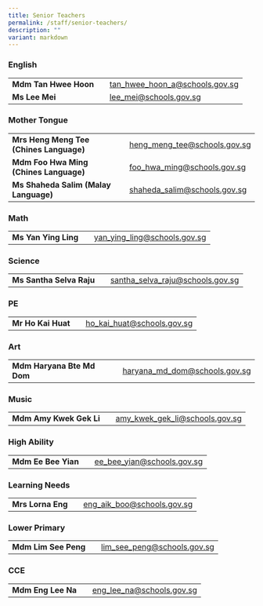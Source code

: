 ```yaml
---
title: Senior Teachers
permalink: /staff/senior-teachers/
description: ""
variant: markdown
---
```

### English

|  |  |  |
| -------- | -------- | -------- |
| **Mdm Tan Hwee Hoon**    |     | <a href="tan_hwee_hoon_a@schools.gov.sg">tan_hwee_hoon_a@schools.gov.sg</a>     |
| **Ms Lee Mei**    |     | <a href="lee_mei@schools.gov.sg">lee_mei@schools.gov.sg</a>     |

### Mother Tongue

|  |  |  |
| -------- | -------- | -------- |
| **Mrs Heng Meng Tee (Chines Language)**    |     | <a href="heng_meng_tee@schools.gov.sg">heng_meng_tee@schools.gov.sg</a>     |
| **Mdm Foo Hwa Ming (Chines Language)**    |     | <a href="foo_hwa_ming@schools.gov.sg">foo_hwa_ming@schools.gov.sg</a>     |
| **Ms Shaheda Salim (Malay Language)**    |     | <a href="shaheda_salim@schools.gov.sg">shaheda_salim@schools.gov.sg</a>     |

### Math

|  |  |  |
| -------- | -------- | -------- |
| **Ms Yan Ying Ling**    |     | <a href="yan_ying_ling@schools.gov.sg">yan_ying_ling@schools.gov.sg</a>     |

### Science

|  |  |  |
| -------- | -------- | -------- |
| **Ms Santha Selva Raju**    |     | <a href="santha_selva_raju@schools.gov.sg">santha_selva_raju@schools.gov.sg</a>     |


### PE

|  |  |  |
| -------- | -------- | -------- |
| **Mr Ho Kai Huat**    |     | <a href="ho_kai_huat@schools.gov.sg">ho_kai_huat@schools.gov.sg</a>     |

### Art

|  |  |  |
| -------- | -------- | -------- |
| **Mdm Haryana Bte Md Dom**    |     | <a href="haryana_md_dom@schools.gov.sg">haryana_md_dom@schools.gov.sg</a>     |

### Music

|  |  |  |
| -------- | -------- | -------- |
| **Mdm Amy Kwek Gek Li**    |     | <a href="amy_kwek_gek_li@schools.gov.sg">amy_kwek_gek_li@schools.gov.sg</a>     |

### High Ability

|  |  |  |
| -------- | -------- | -------- |
| **Mdm Ee Bee Yian**    |     | <a href="ee_bee_yian@schools.gov.sg">ee_bee_yian@schools.gov.sg</a>     |

### Learning Needs

|  |  |  |
| -------- | -------- | -------- |
| **Mrs Lorna Eng**    |     | <a href="eng_aik_boo@schools.gov.sg">eng_aik_boo@schools.gov.sg</a>     |

### Lower Primary

|  |  |  |
| -------- | -------- | -------- |
| **Mdm Lim See Peng**    |     | <a href="lim_see_peng@schools.gov.sg">lim_see_peng@schools.gov.sg</a>     |

### CCE

|  |  |  |
| -------- | -------- | -------- |
| **Mdm Eng Lee Na**    |     | <a href="eng_lee_na@schools.gov.sg">eng_lee_na@schools.gov.sg</a>     |
